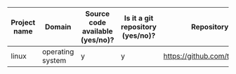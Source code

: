 Project name       | Domain                  | Source code available (**y**es/**n**o)? | Is it a git repository (**y**es/**n**o)? | Repository URL                                               | Clone URL                                          | Estimated number of commits
-------------------|-------------------------|-----------------------------------------|------------------------------------------|--------------------------------------------------------------|----------------------------------------------------|-----------------------------
linux              | operating system        | y                                       | y                                        | https://github.com/torvalds/linux                            | https://github.com/DiffDetective/linux.git         | 1,072,142
